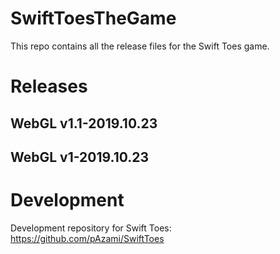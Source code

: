 # SwiftToesTheGame
This repo contains all the release files for the Swift Toes game.

# Releases

## WebGL v1.1-2019.10.23

## WebGL v1-2019.10.23

# Development
Development repository for Swift Toes: https://github.com/pAzami/SwiftToes

